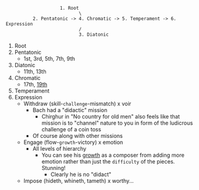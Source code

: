                         1. Root
                               \
              2. Pentatonic -> 4. Chromatic -> 5. Temperament -> 6. Expression
                               /
                               3. Diatonic

1. Root
2. Pentatonic
   - 1st, 3rd, 5th, 7th, 9th
3. Diatonic
   - 11th, 13th
4. Chromatic
   - 17th, [19th](https://www.youtube.com/watch?v=EYLk1kXDI_s) 
5. Temperament
6. Expression
   - Withdraw (skill-`challenge`-mismatch) x voir
      - Bach had a "didactic" mission
         - Chirghur in "No country for old men" also feels like that mission is to "channel" nature to you in form of the ludicrous challenge of a coin toss 
      - Of course along with other missions 
   - Engage (flow-`growth`-victory) x emotion
      - All levels of hierarchy
         - You can see his [growth](https://www.youtube.com/watch?v=EYLk1kXDI_s) as a composer from adding more emotion rather than just the `difficulty` of the pieces. Stunning!
            - Clearly he is no "didact"   
   - Impose (hideth, whineth, tameth) x worthy...
